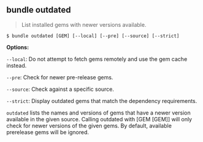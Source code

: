 ## bundle outdated

> List installed gems with newer versions available.

~~~
$ bundle outdated [GEM] [--local] [--pre] [--source] [--strict]
~~~

**Options:**

`--local`: Do not attempt to fetch gems remotely and use the gem cache instead.

`--pre`: Check for newer pre-release gems.

`--source`: Check against a specific source.

`--strict`: Display outdated gems that match the dependency requirements.

`outdated` lists the names and versions of gems that have a newer version available
in the given source. Calling outdated with [GEM [GEM]] will only check for newer
versions of the given gems. By default, available prerelease gems will be ignored.
